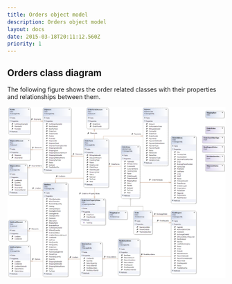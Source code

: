 ```yaml
---
title: Orders object model
description: Orders object model
layout: docs
date: 2015-03-18T20:11:12.560Z
priority: 1
---
```

## Orders class diagram

The following figure shows the order related classes with their properties and relationships between them.

<img src="../../../../assets/images/docs/image2014-1-9_10_39_53.png" />